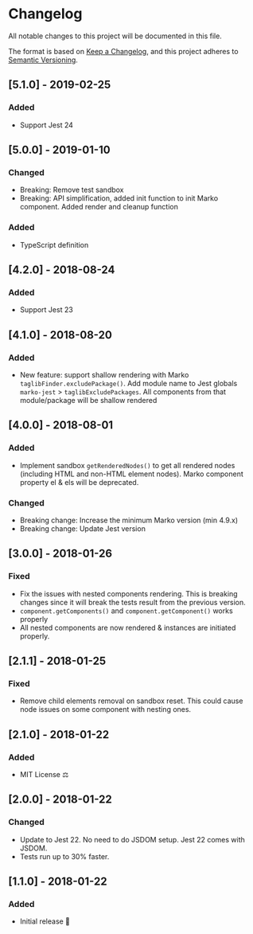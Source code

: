 # Changelog

All notable changes to this project will be documented in this file.

The format is based on [Keep a Changelog](https://keepachangelog.com/en/1.0.0/),
and this project adheres to [Semantic Versioning](https://semver.org/spec/v2.0.0.html).

## [5.1.0] - 2019-02-25

### Added

- Support Jest 24

## [5.0.0] - 2019-01-10

### Changed

- Breaking: Remove test sandbox
- Breaking: API simplification, added init function to init Marko component. Added render and cleanup function

### Added

- TypeScript definition

## [4.2.0] - 2018-08-24

### Added

- Support Jest 23

## [4.1.0] - 2018-08-20

### Added

- New feature: support shallow rendering with Marko `taglibFinder.excludePackage()`. Add module name to Jest globals `marko-jest` > `taglibExcludePackages`. All components from that module/package will be shallow rendered

## [4.0.0] - 2018-08-01

### Added

- Implement sandbox `getRenderedNodes()` to get all rendered nodes (including HTML and non-HTML element nodes). Marko component property el & els will be deprecated.

### Changed

- Breaking change: Increase the minimum Marko version (min 4.9.x)
- Breaking change: Update Jest version

## [3.0.0] - 2018-01-26

### Fixed

- Fix the issues with nested components rendering. This is breaking changes since it will break the tests result from the previous version.
- `component.getComponents()` and `component.getComponent()` works properly
- All nested components are now rendered & instances are initiated properly.

## [2.1.1] - 2018-01-25

### Fixed

- Remove child elements removal on sandbox reset. This could cause node issues on some component with nesting ones.

## [2.1.0] - 2018-01-22

### Added

- MIT License ⚖️

## [2.0.0] - 2018-01-22

### Changed

- Update to Jest 22. No need to do JSDOM setup. Jest 22 comes with JSDOM.
- Tests run up to 30% faster.

## [1.1.0] - 2018-01-22

### Added

- Initial release 🎊
